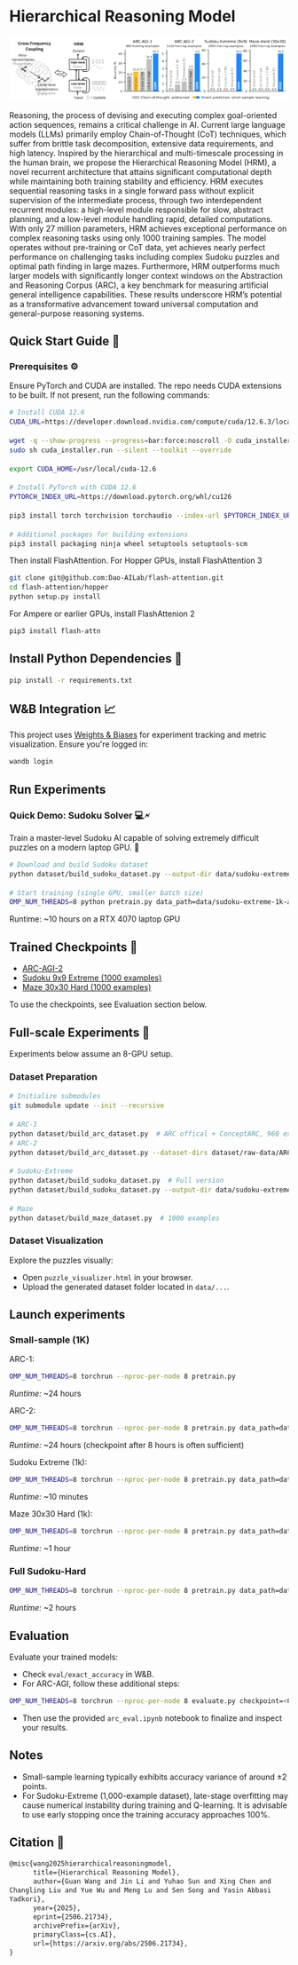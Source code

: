 # Hierarchical Reasoning Model

![](./assets/hrm.png)

Reasoning, the process of devising and executing complex goal-oriented action sequences, remains a critical challenge in AI.
Current large language models (LLMs) primarily employ Chain-of-Thought (CoT) techniques, which suffer from brittle task decomposition, extensive data requirements, and high latency. Inspired by the hierarchical and multi-timescale processing in the human brain, we propose the Hierarchical Reasoning Model (HRM), a novel recurrent architecture that attains significant computational depth while maintaining both training stability and efficiency.
HRM executes sequential reasoning tasks in a single forward pass without explicit supervision of the intermediate process, through two interdependent recurrent modules: a high-level module responsible for slow, abstract planning, and a low-level module handling rapid, detailed computations. With only 27 million parameters, HRM achieves exceptional performance on complex reasoning tasks using only 1000 training samples. The model operates without pre-training or CoT data, yet achieves nearly perfect performance on challenging tasks including complex Sudoku puzzles and optimal path finding in large mazes.
Furthermore, HRM outperforms much larger models with significantly longer context windows on the Abstraction and Reasoning Corpus (ARC), a key benchmark for measuring artificial general intelligence capabilities.
These results underscore HRM’s potential as a transformative advancement toward universal computation and general-purpose reasoning systems.

## Quick Start Guide 🚀

### Prerequisites ⚙️

Ensure PyTorch and CUDA are installed. The repo needs CUDA extensions to be built. If not present, run the following commands:

```bash
# Install CUDA 12.6
CUDA_URL=https://developer.download.nvidia.com/compute/cuda/12.6.3/local_installers/cuda_12.6.3_560.35.05_linux.run

wget -q --show-progress --progress=bar:force:noscroll -O cuda_installer.run $CUDA_URL
sudo sh cuda_installer.run --silent --toolkit --override

export CUDA_HOME=/usr/local/cuda-12.6

# Install PyTorch with CUDA 12.6
PYTORCH_INDEX_URL=https://download.pytorch.org/whl/cu126

pip3 install torch torchvision torchaudio --index-url $PYTORCH_INDEX_URL

# Additional packages for building extensions
pip3 install packaging ninja wheel setuptools setuptools-scm
```

Then install FlashAttention. For Hopper GPUs, install FlashAttention 3

```bash
git clone git@github.com:Dao-AILab/flash-attention.git
cd flash-attention/hopper
python setup.py install
```

For Ampere or earlier GPUs, install FlashAttenion 2

```bash
pip3 install flash-attn
```

## Install Python Dependencies 🐍

```bash
pip install -r requirements.txt
```

## W&B Integration 📈

This project uses [Weights & Biases](https://wandb.ai/) for experiment tracking and metric visualization. Ensure you're logged in:

```bash
wandb login
```

## Run Experiments

### Quick Demo: Sudoku Solver 💻🗲

Train a master-level Sudoku AI capable of solving extremely difficult puzzles on a modern laptop GPU. 🧩

```bash
# Download and build Sudoku dataset
python dataset/build_sudoku_dataset.py --output-dir data/sudoku-extreme-1k-aug-1000  --subsample-size 1000 --num-aug 1000

# Start training (single GPU, smaller batch size)
OMP_NUM_THREADS=8 python pretrain.py data_path=data/sudoku-extreme-1k-aug-1000 epochs=20000 eval_interval=2000 global_batch_size=384 lr=7e-5 puzzle_emb_lr=7e-5 weight_decay=1.0 puzzle_emb_weight_decay=1.0
```

Runtime: ~10 hours on a RTX 4070 laptop GPU

## Trained Checkpoints 🚧

 - [ARC-AGI-2](https://huggingface.co/sapientinc/HRM-checkpoint-ARC-2)
 - [Sudoku 9x9 Extreme (1000 examples)](https://huggingface.co/sapientinc/HRM-checkpoint-sudoku-extreme)
 - [Maze 30x30 Hard (1000 examples)](https://huggingface.co/sapientinc/HRM-checkpoint-maze-30x30-hard)

To use the checkpoints, see Evaluation section below.

## Full-scale Experiments 🔵

Experiments below assume an 8-GPU setup.

### Dataset Preparation

```bash
# Initialize submodules
git submodule update --init --recursive

# ARC-1
python dataset/build_arc_dataset.py  # ARC offical + ConceptARC, 960 examples
# ARC-2
python dataset/build_arc_dataset.py --dataset-dirs dataset/raw-data/ARC-AGI-2/data --output-dir data/arc-2-aug-1000  # ARC-2 official, 1120 examples

# Sudoku-Extreme
python dataset/build_sudoku_dataset.py  # Full version
python dataset/build_sudoku_dataset.py --output-dir data/sudoku-extreme-1k-aug-1000  --subsample-size 1000 --num-aug 1000  # 1000 examples

# Maze
python dataset/build_maze_dataset.py  # 1000 examples
```

### Dataset Visualization

Explore the puzzles visually:

* Open `puzzle_visualizer.html` in your browser.
* Upload the generated dataset folder located in `data/...`.

## Launch experiments

### Small-sample (1K)

ARC-1:

```bash
OMP_NUM_THREADS=8 torchrun --nproc-per-node 8 pretrain.py 
```

*Runtime:* ~24 hours

ARC-2:

```bash
OMP_NUM_THREADS=8 torchrun --nproc-per-node 8 pretrain.py data_path=data/arc-2-aug-1000
```

*Runtime:* ~24 hours (checkpoint after 8 hours is often sufficient)

Sudoku Extreme (1k):

```bash
OMP_NUM_THREADS=8 torchrun --nproc-per-node 8 pretrain.py data_path=data/sudoku-extreme-1k-aug-1000 epochs=20000 eval_interval=2000 lr=1e-4 puzzle_emb_lr=1e-4 weight_decay=1.0 puzzle_emb_weight_decay=1.0
```

*Runtime:* ~10 minutes

Maze 30x30 Hard (1k):

```bash
OMP_NUM_THREADS=8 torchrun --nproc-per-node 8 pretrain.py data_path=data/maze-30x30-hard-1k epochs=20000 eval_interval=2000 lr=1e-4 puzzle_emb_lr=1e-4 weight_decay=1.0 puzzle_emb_weight_decay=1.0
```

*Runtime:* ~1 hour

### Full Sudoku-Hard

```bash
OMP_NUM_THREADS=8 torchrun --nproc-per-node 8 pretrain.py data_path=data/sudoku-hard-full epochs=100 eval_interval=10 lr_min_ratio=0.1 global_batch_size=2304 lr=3e-4 puzzle_emb_lr=3e-4 weight_decay=0.1 puzzle_emb_weight_decay=0.1 arch.loss.loss_type=softmax_cross_entropy arch.L_cycles=8 arch.halt_max_steps=8 arch.pos_encodings=learned
```

*Runtime:* ~2 hours

## Evaluation

Evaluate your trained models:

* Check `eval/exact_accuracy` in W&B.
* For ARC-AGI, follow these additional steps:

```bash
OMP_NUM_THREADS=8 torchrun --nproc-per-node 8 evaluate.py checkpoint=<CHECKPOINT_PATH>
```

* Then use the provided `arc_eval.ipynb` notebook to finalize and inspect your results.

## Notes

 - Small-sample learning typically exhibits accuracy variance of around ±2 points.
 - For Sudoku-Extreme (1,000-example dataset), late-stage overfitting may cause numerical instability during training and Q-learning. It is advisable to use early stopping once the training accuracy approaches 100%.

## Citation 📜

```
@misc{wang2025hierarchicalreasoningmodel,
      title={Hierarchical Reasoning Model}, 
      author={Guan Wang and Jin Li and Yuhao Sun and Xing Chen and Changling Liu and Yue Wu and Meng Lu and Sen Song and Yasin Abbasi Yadkori},
      year={2025},
      eprint={2506.21734},
      archivePrefix={arXiv},
      primaryClass={cs.AI},
      url={https://arxiv.org/abs/2506.21734}, 
}
```